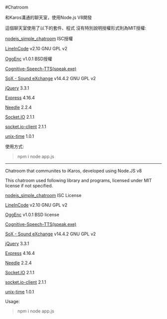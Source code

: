 #Chatroom

和Karos溝通的聊天室，使用Node.js V8開發

這個聊天室使用了以下的套件、程式  沒有特別說明授權形式則為MIT授權:

[nodejs_simple_chatroom](https://github.com/aszx87410/nodejs_simple_chatroom) ISC授權

[LineInCode](https://romanrm.net/lineincode) v2.10  GNU GPL v2

[OggEnc](https://ftp.osuosl.org/pub/xiph/releases/vorbis/) v1.0.1 BSD授權

[Cognitive-Speech-TTS(speak.exe)](https://github.com/ikaros-nutc/Cognitive-Speech-TTS)

[SoX - Sound eXchange](https://sourceforge.net/projects/sox/) v14.4.2  GNU GPL v2

[jQuery](https://jquery.com/) 3.3.1

[Express](https://expressjs.com/) 4.16.4

[Needle](https://www.npmjs.com/package/needle) 2.2.4

[Socket.IO](https://socket.io/) 2.1.1

[socket.io-client](https://www.npmjs.com/package/socket.io-client) 2.1.1

[unix-time](https://www.npmjs.com/package/unix-time) 1.0.1

使用方式:

> npm i
> node app.js

***

Chatroom that communites to iKaros, developed using Node.JS v8

This chatroom used following library and programs, licensed under MIT license if not specified.

[nodejs_simple_chatroom](https://github.com/aszx87410/nodejs_simple_chatroom) ISC License

[LineInCode](https://romanrm.net/lineincode) v2.10  GNU GPL v2

[OggEnc](https://ftp.osuosl.org/pub/xiph/releases/vorbis/) v1.0.1 BSD license

[Cognitive-Speech-TTS(speak.exe)](https://github.com/ikaros-nutc/Cognitive-Speech-TTS)

[SoX - Sound eXchange](https://sourceforge.net/projects/sox/) v14.4.2  GNU GPL v2

[jQuery](https://jquery.com/) 3.3.1

[Express](https://expressjs.com/) 4.16.4

[Needle](https://www.npmjs.com/package/needle) 2.2.4

[Socket.IO](https://socket.io/) 2.1.1

[socket.io-client](https://www.npmjs.com/package/socket.io-client) 2.1.1

[unix-time](https://www.npmjs.com/package/unix-time) 1.0.1

Usage:

> npm i
> node app.js